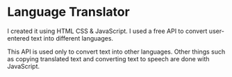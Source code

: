 
# Language Translator

I created it using HTML CSS & JavaScript. I used a free API to convert user-entered text into different languages.

This API is used only to convert text into other languages. Other things such as copying translated text and converting text to speech are done with JavaScript.
